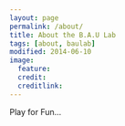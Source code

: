 ```yaml
---
layout: page
permalink: /about/
title: About the B.A.U Lab
tags: [about, baulab]
modified: 2014-06-10
image:
  feature:
  credit:
  creditlink:
---
```


Play for Fun...

